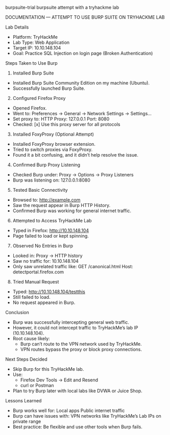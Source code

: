  burpsuite-trial
burpsuite attempt with  a tryhackme lab


DOCUMENTATION — ATTEMPT TO USE BURP SUITE ON TRYHACKME LAB

Lab Details

- Platform: TryHackMe
- Lab Type: Web Application
- Target IP: 10.10.148.104
- Goal: Practice SQL Injection on login page (Broken Authentication)

Steps Taken to Use Burp


1. Installed Burp Suite
- Installed Burp Suite Community Edition on my machine (Ubuntu).
- Successfully launched Burp Suite.

2. Configured Firefox Proxy
- Opened Firefox.
- Went to:
    Preferences → General → Network Settings → Settings…
- Set proxy to:
    HTTP Proxy: 127.0.0.1
    Port: 8080
- Checked:
    [x] Use this proxy server for all protocols

3. Installed FoxyProxy (Optional Attempt)
- Installed FoxyProxy browser extension.
- Tried to switch proxies via FoxyProxy.
- Found it a bit confusing, and it didn’t help resolve the issue.

4. Confirmed Burp Proxy Listening
- Checked Burp under:
    Proxy → Options → Proxy Listeners
- Burp was listening on:
    127.0.0.1:8080

5. Tested Basic Connectivity
- Browsed to:
    http://example.com
- Saw the request appear in Burp HTTP History.
- Confirmed Burp was working for general internet traffic.

6. Attempted to Access TryHackMe Lab
- Typed in Firefox:
    http://10.10.148.104
- Page failed to load or kept spinning.

7. Observed No Entries in Burp
- Looked in:
    Proxy → HTTP history
- Saw no traffic for:
    10.10.148.104
- Only saw unrelated traffic like:
    GET /canonical.html
    Host: detectportal.firefox.com

8. Tried Manual Request
- Typed:
    http://10.10.148.104/testthis
- Still failed to load.
- No request appeared in Burp.

Conclusion

- Burp was successfully intercepting general web traffic.
- However, it could not intercept traffic to TryHackMe’s lab IP (10.10.148.104).
- Root cause likely:
    - Burp can’t route to the VPN network used by TryHackMe.
    - VPN routes bypass the proxy or block proxy connections.

Next Steps Decided

- Skip Burp for this TryHackMe lab.
- Use:
    - Firefox Dev Tools → Edit and Resend
    - curl or Postman
- Plan to try Burp later with local labs like DVWA or Juice Shop.

Lessons Learned

- Burp works well for:
    Local apps
    Public internet traffic
- Burp can have issues with:
    VPN networks like TryHackMe’s
    Lab IPs on private range
- Best practice:
    Be flexible and use other tools when Burp fails.
